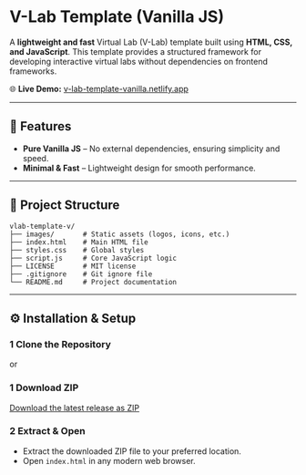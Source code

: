 # V-Lab Template (Vanilla JS)

A **lightweight and fast** Virtual Lab (V-Lab) template built using **HTML, CSS, and JavaScript**. This template provides a structured framework for developing interactive virtual labs without dependencies on frontend frameworks.

🌐 **Live Demo:** [v-lab-template-vanilla.netlify.app](https://v-lab-template-vanilla.netlify.app/)

---

## 🚀 Features

- **Pure Vanilla JS** – No external dependencies, ensuring simplicity and speed.
- **Minimal & Fast** – Lightweight design for smooth performance.

---

## 📂 Project Structure

```
vlab-template-v/
├── images/       # Static assets (logos, icons, etc.)
├── index.html    # Main HTML file
├── styles.css    # Global styles
├── script.js     # Core JavaScript logic
├── LICENSE       # MIT license
├── .gitignore    # Git ignore file
└── README.md     # Project documentation
```

---

## ⚙️ Installation & Setup

### 1️ Clone the Repository
or
### 1️ Download ZIP

[Download the latest release as ZIP](https://github.com/mayankdotasm/vlab-template-v/archive/refs/heads/main.zip)

### 2️ Extract & Open

- Extract the downloaded ZIP file to your preferred location.
- Open `index.html` in any modern web browser.
